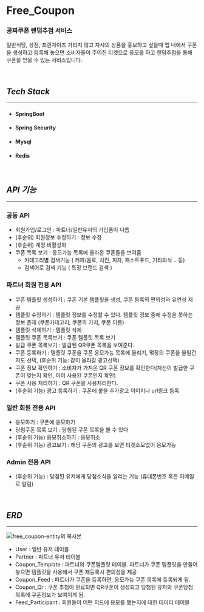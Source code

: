 # Free_Coupon

### 공짜쿠폰 랜덤추첨 서비스

일반식당, 상점, 프렌차이즈 가리지 않고 자사의 상품을 홍보하고 싶을때 앱 내에서 쿠폰을 생성하고 등록해 놓으면 소비자들이 주어진 티켓으로 응모를 하고 랜덤추첨을 통해 쿠폰을 얻을 수 있는 서비스입니다. 

<br>

## *Tech Stack*
***
+ #### SpringBoot
+ #### Spring Security
+ #### Mysql 
+ #### Redis

<br>

## *API 기능*
***

### 공동 API

- 회원가입/로그인 : 파트너/일반유저의 가입폼이 다름
- (후순위) 회원정보 수정하기 : 정보 수정
- (후순위) 계정 비활성화
- 쿠폰 목록 보기 : 응모가능 목록에 올라온 쿠폰들을 보여줌
  - 카테고리별 검색기능 ( 커피/음료, 치킨, 피자, 패스트푸드, 기타외식 .. 등)
  - 검색어로 검색 기능 ( 특정 브랜드 검색 )


### 파트너 회원 전용 API 

- 쿠폰 템플릿 생성하기 : 쿠폰 기본 템플릿을 생성, 쿠폰 등록의 편의성과 유연성 제공 
- 템플릿 수정하기 : 템플릿 정보를 수정할 수 있다. 템플릿 정보 중에 수정을 못하는 정보 존재 (쿠폰카테고리, 쿠폰의 가치, 쿠폰 이름)
- 템플릿 삭제하기 : 템플릿 삭제
- 템플릿 쿠폰 목록보기 : 쿠폰 템플릿 목록 보기 
- 발급 쿠폰 목록보기 : 발급된 QR쿠폰 목록을 보여준다.
- 쿠폰 등록하기 : 템플릿 쿠폰을 쿠폰 응모가능 목록에 올리기, 몇장의 쿠폰을 올릴건지도 선택, (후순위 기능: 같이 올라갈 광고선택)
- 쿠폰 정보 확인하기 : 소비자가 가져온 QR 쿠폰 정보를 확인한다(자신이 발급한 쿠폰이 맞는지 확인, 이미 사용된 쿠폰인지 확인)
- 쿠폰 사용 처리하기 : QR 쿠폰을 사용처리한다.
- (후순위 기능) 광고 등록하기 : 쿠폰에 붙을 추가광고 이미지나 url링크 등록 


### 일반 회원 전용 API
- 응모하기 : 쿠폰에 응모하기
- 당첨쿠폰 목록 보기 : 당첨된 쿠폰 목록을 볼 수 있다
- (후순위 기능) 응모취소하기 : 응모취소
- (후순위 기능) 광고보기 : 해당 쿠폰의 광고를 보면 티켓소모없이 응모가능 


### Admin 전용 API
- (후순위 기능) : 당첨된 유저에게 당첨소식을 알리는 기능 (휴대폰번호 혹은 이메일로 알림)

<br>


## *ERD*
***
![free_coupon-entity의 복사본](https://github.com/devhongsa/Free_Coupon/assets/100022877/dbe7e10e-2b93-4ed3-a653-2f1213aefdb4)

- User : 일반 유저 테이블 
- Partner : 파트너 유저 테이블 
- Coupon_Template : 파트너의 쿠폰템플릿 테이블. 파트너가 쿠폰 템플릿을 만들어놓으면 템플릿을 사용해서 쿠폰 재등록시 편의성을 제공 
- Coupon_Feed : 파트너가 쿠폰을 등록하면, 응모가능 쿠폰 목록에 등록되게 됨.
- Coupon_Qr : 쿠폰 추첨이 완료되면 QR쿠폰이 생성되고 당첨된 유저의 쿠폰당첨목록에 쿠폰정보가 보여지게 됨.
- Feed_Participant : 회원들이 어떤 피드에 응모를 했는지에 대한 데이터 테이블

<br>



